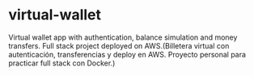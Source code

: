 # virtual-wallet
Virtual wallet app with authentication, balance simulation and money transfers. Full stack project deployed on AWS.(Billetera virtual con autenticación, transferencias y deploy en AWS. Proyecto personal para practicar full stack con Docker.)
